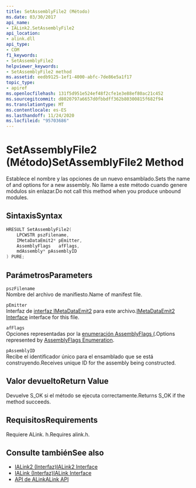 ```yaml
---
title: SetAssemblyFile2 (Método)
ms.date: 03/30/2017
api_name:
- IALink2.SetAssemblyFile2
api_location:
- alink.dll
api_type:
- COM
f1_keywords:
- SetAssemblyFile2
helpviewer_keywords:
- SetAssemblyFile2 method
ms.assetid: eedb9125-1ef1-4000-abfc-7de86e5a1f17
topic_type:
- apiref
ms.openlocfilehash: 131f5d951e524ef48f2cfe1e3e88ef80ac21c452
ms.sourcegitcommit: d8020797a6657d0fbbdff362b80300815f682f94
ms.translationtype: MT
ms.contentlocale: es-ES
ms.lasthandoff: 11/24/2020
ms.locfileid: "95703686"
---
```

# <a name="setassemblyfile2-method"></a><span data-ttu-id="50417-102">SetAssemblyFile2 (Método)</span><span class="sxs-lookup"><span data-stu-id="50417-102">SetAssemblyFile2 Method</span></span>

<span data-ttu-id="50417-103">Establece el nombre y las opciones de un nuevo ensamblado.</span><span class="sxs-lookup"><span data-stu-id="50417-103">Sets the name of and options for a new assembly.</span></span> <span data-ttu-id="50417-104">No llame a este método cuando genere módulos sin enlazar.</span><span class="sxs-lookup"><span data-stu-id="50417-104">Do not call this method when you produce unbound modules.</span></span>  
  
## <a name="syntax"></a><span data-ttu-id="50417-105">Sintaxis</span><span class="sxs-lookup"><span data-stu-id="50417-105">Syntax</span></span>  
  
```cpp  
HRESULT SetAssemblyFile2(  
    LPCWSTR pszFilename,  
    IMetaDataEmit2* pEmitter,  
    AssemblyFlags   afFlags,  
    mdAssembly* pAssemblyID  
) PURE;  
```  
  
## <a name="parameters"></a><span data-ttu-id="50417-106">Parámetros</span><span class="sxs-lookup"><span data-stu-id="50417-106">Parameters</span></span>  

 `pszFilename`  
 <span data-ttu-id="50417-107">Nombre del archivo de manifiesto.</span><span class="sxs-lookup"><span data-stu-id="50417-107">Name of manifest file.</span></span>  
  
 `pEmitter`  
 <span data-ttu-id="50417-108">Interfaz de [interfaz IMetaDataEmit2](../metadata/imetadataemit2-interface.md) para este archivo.</span><span class="sxs-lookup"><span data-stu-id="50417-108">[IMetaDataEmit2 Interface](../metadata/imetadataemit2-interface.md) interface for this file.</span></span>  
  
 `afFlags`  
 <span data-ttu-id="50417-109">Opciones representadas por la [enumeración AssemblyFlags (](../metadata/assemblyflags-enumeration.md).</span><span class="sxs-lookup"><span data-stu-id="50417-109">Options represented by [AssemblyFlags Enumeration](../metadata/assemblyflags-enumeration.md).</span></span>  
  
 `pAssemblyID`  
 <span data-ttu-id="50417-110">Recibe el identificador único para el ensamblado que se está construyendo.</span><span class="sxs-lookup"><span data-stu-id="50417-110">Receives unique ID for the assembly being constructed.</span></span>  
  
## <a name="return-value"></a><span data-ttu-id="50417-111">Valor devuelto</span><span class="sxs-lookup"><span data-stu-id="50417-111">Return Value</span></span>  

 <span data-ttu-id="50417-112">Devuelve S_OK si el método se ejecuta correctamente.</span><span class="sxs-lookup"><span data-stu-id="50417-112">Returns S_OK if the method succeeds.</span></span>  
  
## <a name="requirements"></a><span data-ttu-id="50417-113">Requisitos</span><span class="sxs-lookup"><span data-stu-id="50417-113">Requirements</span></span>  

 <span data-ttu-id="50417-114">Requiere ALink. h.</span><span class="sxs-lookup"><span data-stu-id="50417-114">Requires alink.h.</span></span>  
  
## <a name="see-also"></a><span data-ttu-id="50417-115">Consulte también</span><span class="sxs-lookup"><span data-stu-id="50417-115">See also</span></span>

- [<span data-ttu-id="50417-116">IALink2 (Interfaz)</span><span class="sxs-lookup"><span data-stu-id="50417-116">IALink2 Interface</span></span>](ialink2-interface.md)
- [<span data-ttu-id="50417-117">IALink (Interfaz)</span><span class="sxs-lookup"><span data-stu-id="50417-117">IALink Interface</span></span>](ialink-interface.md)
- [<span data-ttu-id="50417-118">API de ALink</span><span class="sxs-lookup"><span data-stu-id="50417-118">ALink API</span></span>](index.md)
